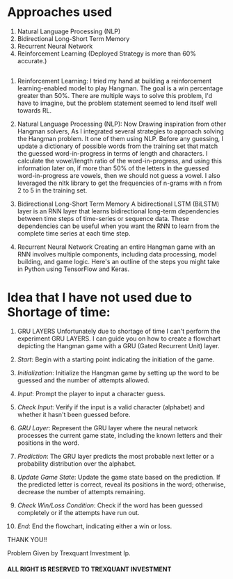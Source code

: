 # Approaches used
 1. Natural Language Processing (NLP)
 2. Bidirectional Long-Short Term Memory
 3. Recurrent Neural Network
 4. Reinforcement Learning (Deployed Strategy is more than 60% accurate.)
##
1.	Reinforcement Learning: 
I tried my hand at building a reinforcement learning-enabled model to play Hangman. The goal is a win percentage greater than 50%. There are multiple ways to solve this problem, I'd have to imagine, but the problem statement seemed to lend itself well towards RL.

2.	Natural Language Processing (NLP):
Now Drawing inspiration from other Hangman solvers, As I integrated several strategies to approach solving the Hangman problem. It one of them using NLP.
Before any guessing, I update a dictionary of possible words from the training set that match the guessed word-in-progress in terms of length and characters. I calculate the vowel/length ratio of the word-in-progress, and using this information later on, if more than 50% of the letters in the guessed word-in-progress are vowels, then we should not guess a vowel. I also leveraged the nltk library to get the frequencies of n-grams with n from 2 to 5 in the training set.

3.	Bidirectional Long-Short Term Memory
A bidirectional LSTM (BiLSTM) layer is an RNN layer that learns bidirectional long-term dependencies between time steps of time-series or sequence data. These dependencies can be useful when you want the RNN to learn from the complete time series at each time step.

4.	Recurrent Neural Network
Creating an entire Hangman game with an RNN involves multiple components, including data processing, model building, and game logic. Here's an outline of the steps you might take in Python using TensorFlow and Keras.

#
# Idea that I have not used due to Shortage of time:

1.	GRU LAYERS
Unfortunately due to shortage  of time I can't perform the experiment GRU LAYERS.
I can guide you on how to create a flowchart depicting the Hangman game with a GRU (Gated Recurrent Unit) layer.

1. *Start*: Begin with a starting point indicating the initiation of the game.

2. *Initialization*: Initialize the Hangman game by setting up the word to be guessed and the number of attempts allowed.

3. *Input*: Prompt the player to input a character guess.

4. *Check Input*: Verify if the input is a valid character (alphabet) and whether it hasn't been guessed before.

5. *GRU Layer*: Represent the GRU layer where the neural network processes the current game state, including the known letters and their positions in the word.

6. *Prediction*: The GRU layer predicts the most probable next letter or a probability distribution over the alphabet.

7. *Update Game State*: Update the game state based on the prediction. If the predicted letter is correct, reveal its positions in the word; otherwise, decrease the number of attempts remaining.

8. *Check Win/Loss Condition*: Check if the word has been guessed completely or if the attempts have run out.

9. *End*: End the flowchart, indicating either a win or loss. 


THANK YOU!!




 

Problem Given by Trexquant Investment lp.
#### ALL RIGHT IS RESERVED TO TREXQUANT INVESTMENT
